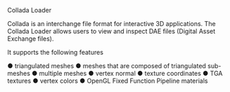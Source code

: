 Collada Loader

Collada is an interchange file format for interactive 3D applications. The Collada Loader allows users to view and inspect DAE files (Digital Asset Exchange files).

It supports the following features

● triangulated meshes
● meshes that are composed of triangulated sub-meshes
● multiple meshes
● vertex normal
● texture coordinates
● TGA textures
● vertex colors
● OpenGL Fixed Function Pipeline materials
